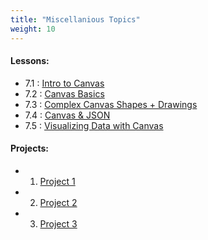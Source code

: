 ```yaml
---
title: "Miscellanious Topics"
weight: 10
---
```


#### Lessons:
 - 7.1 : [Intro to Canvas](http://coding-for-the-web.lsupathways.org/7_unit_7/1_lesson_1/)
 - 7.2 : [Canvas Basics](http://coding-for-the-web.lsupathways.org/7_unit_7/2_lesson_2/)
 - 7.3 : [Complex Canvas Shapes + Drawings](http://coding-for-the-web.lsupathways.org/7_unit_7/3_lesson_3/)
 - 7.4 : [Canvas & JSON](#)
 - 7.5 : [Visualizing Data with Canvas](#)
 
#### Projects: 
 - 1. [Project 1](#)
 - 2. [Project 2](#)
 - 3. [Project 3](#)